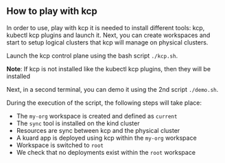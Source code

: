 ## How to play with kcp

In order to use, play with kcp it is needed to install different tools: kcp, kubectl kcp plugins and launch it.
Next, you can create workspaces and start to setup logical clusters that kcp will manage on physical clusters.

Launch the kcp control plane using the bash script `./kcp.sh`.

**Note**: If kcp is not installed like the kubectl kcp plugins, then they will be installed

Next, in a second terminal, you can demo it using the 2nd script `./demo.sh`.

During the execution of the script, the following steps will take place:

- The `my-org` workspace is created and defined as `current`
- The `sync` tool is installed on the kind cluster 
- Resources are sync between kcp and the physical cluster
- A kuard app is deployed using kcp within the `my-org` workspace
- Workspace is switched to `root` 
- We check that no deployments exist within the `root` workspace